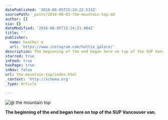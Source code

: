 ```yaml
---
datePublished: '2016-08-05T15:24:22.533Z'
sourcePath: _posts/2016-08-03-the-mountain-top.md
author: []
via: {}
dateModified: '2016-08-05T15:24:21.904Z'
title: ''
publisher:
  name: heather e
  url: 'https://www.instagram.com/hottie_galore/'
description: The beginning of the end began here on top of the SUP Vancouver van.
starred: true
inFeed: true
hasPage: true
inNav: false
url: the-mountain-top/index.html
_context: 'http://schema.org'
_type: Article

---
```

![@ the mountain top](https://the-grid-user-content.s3-us-west-2.amazonaws.com/cc315273-64d1-4038-80a3-6729dd7d9809.jpg)

**The beginning of the end began here on top of the SUP Vancouver van.**